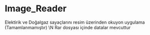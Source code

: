 # Image_Reader
Elektirik ve Doğalgaz sayaçlarını resim üzerinden okuyon uygulama (Tamamlanmamıştır) \N
Rar dosyası içinde datalar mevcuttur
